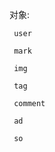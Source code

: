 对象:

     user
     
     mark
     
     img
     
     tag
     
     comment
     
     ad
     
     so
     
